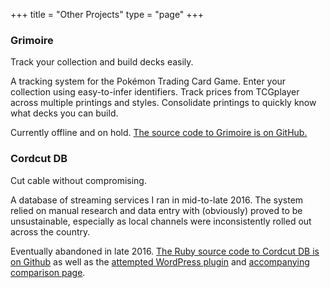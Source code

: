 +++
title = "Other Projects"
type = "page"
+++

### Grimoire

Track your collection and build decks easily.

A tracking system for the Pokémon Trading Card Game. Enter your collection using easy-to-infer identifiers. Track prices
from TCGplayer across multiple printings and styles. Consolidate printings to quickly know what decks you can build.

Currently offline and on hold. [The source code to Grimoire is on GitHub.][gm-gh]

[gm-gh]: https://github.com/oddevan/grimoire/tree/parse-in-next

### Cordcut DB

Cut cable without compromising.

A database of streaming services I ran in mid-to-late 2016. The system relied on manual research and data entry with
(obviously) proved to be unsustainable, especially as local channels were inconsistently rolled out across the country.

Eventually abandoned in late 2016. [The Ruby source code to Cordcut DB is on Github][gm-ccdb] as well as the [attempted
WordPress plugin][gist-ccdb-wp] and [accompanying comparison page][gist-ccdb-comp].

[gm-ccdb]: https://github.com/oddevan/cordcutdb
[gist-ccdb-wp]: https://gist.github.com/oddevan/93f728a16bda3923b44e24526936bb03
[gist-ccdb-comp]: https://gist.github.com/oddevan/e7a908883fcd1ea17e00e5f05b955ce9
